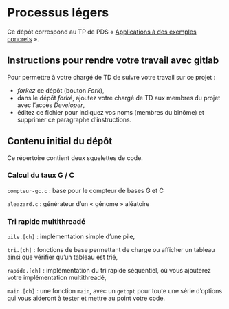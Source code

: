 #   Processus légers

Ce dépôt correspond au TP de PDS « [Applications à des exemples
concrets](http://www.fil.univ-lille1.fr/~hym/e/pds/tp/tdth-concrets.html) ».


##  Instructions pour rendre votre travail avec gitlab

Pour permettre à votre chargé de TD de suivre votre travail sur ce projet :

-   *forkez* ce dépôt (bouton _Fork_),
-   dans le dépôt *forké*, ajoutez votre chargé de TD aux membres du
    projet avec l’accès _Developer_,
-   éditez ce fichier  pour indiquez vos noms (membres du
    binôme) et supprimer ce paragraphe d’instructions.


##  Contenu initial du dépôt

Ce répertoire contient deux squelettes de code.


### Calcul du taux G / C

`compteur-gc.c`
:   base pour le compteur de bases G et C

`aleazard.c`
:   générateur d’un « génome » aléatoire


### Tri rapide multithreadé

`pile.[ch]`
:   implémentation simple d’une pile,

`tri.[ch]`
:   fonctions de base permettant de charge ou afficher un tableau
    ainsi que vérifier qu’un tableau est trié,

`rapide.[ch]`
:   implémentation du tri rapide séquentiel, où vous ajouterez votre
    implémentation multithreadé,

`main.[ch]`
:   une fonction `main`, avec un `getopt` pour toute une série
    d’options qui vous aideront à tester et mettre au point votre
    code.
